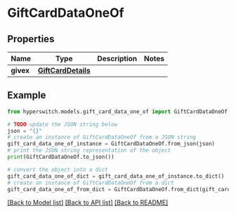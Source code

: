# GiftCardDataOneOf


## Properties

Name | Type | Description | Notes
------------ | ------------- | ------------- | -------------
**givex** | [**GiftCardDetails**](GiftCardDetails.md) |  | 

## Example

```python
from hyperswitch.models.gift_card_data_one_of import GiftCardDataOneOf

# TODO update the JSON string below
json = "{}"
# create an instance of GiftCardDataOneOf from a JSON string
gift_card_data_one_of_instance = GiftCardDataOneOf.from_json(json)
# print the JSON string representation of the object
print(GiftCardDataOneOf.to_json())

# convert the object into a dict
gift_card_data_one_of_dict = gift_card_data_one_of_instance.to_dict()
# create an instance of GiftCardDataOneOf from a dict
gift_card_data_one_of_from_dict = GiftCardDataOneOf.from_dict(gift_card_data_one_of_dict)
```
[[Back to Model list]](../README.md#documentation-for-models) [[Back to API list]](../README.md#documentation-for-api-endpoints) [[Back to README]](../README.md)


